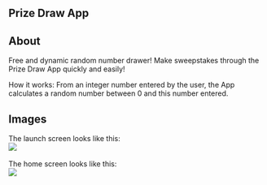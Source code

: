 ## Prize Draw App

## About

Free and dynamic random number drawer! Make sweepstakes through the Prize Draw App quickly and easily!

How it works: From an integer number entered by the user, the App calculates a random number between 0 and this number entered.

## Images

The launch screen looks like this:
<br />
<img src="prize-draw-app/Assets.xcassets/launchscreen.png" />
<br />
<br />
The home screen looks like this:
<br />
<img src="prize-draw-app/Assets.xcassets/homescreen.png" />
<br />
<br />
